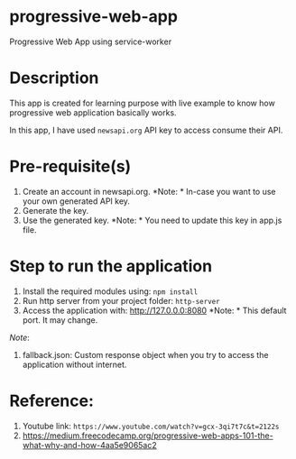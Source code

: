 # progressive-web-app
Progressive Web App using service-worker

# Description
This app is created for learning purpose with live example to know how
progressive web application basically works.

In this app, I have used `newsapi.org` API key to access consume their API.

# Pre-requisite(s)
1. Create an account in newsapi.org. *Note: * In-case you want to use your own generated API key.
2. Generate the key.
3. Use the generated key. *Note: * You need to update this key in app.js file.

# Step to run the application
1. Install the required modules using: `npm install`
2. Run http server from your project folder: `http-server`
3. Access the application with: http://127.0.0.0:8080 *Note: * This default port. It may change.

*Note*:
1. fallback.json: Custom response object when you try to access the application without internet.

# Reference:
1. Youtube link: `https://www.youtube.com/watch?v=gcx-3qi7t7c&t=2122s`
2. https://medium.freecodecamp.org/progressive-web-apps-101-the-what-why-and-how-4aa5e9065ac2
